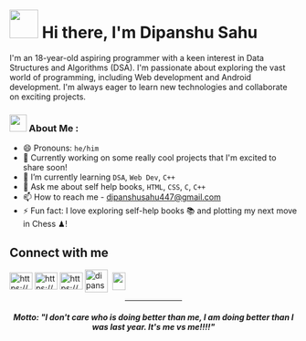 <h1><img src="https://slackmojis.com/emojis/60881-meow_attention/download" width="50"/> Hi there, I'm Dipanshu Sahu </h1>
I'm an 18-year-old aspiring programmer with a keen interest in Data Structures and Algorithms (DSA). I'm passionate about exploring the vast world of programming, including Web development and Android development. I'm always eager to learn new technologies and collaborate on exciting projects.


### <img src="https://emojis.slackmojis.com/emojis/images/1643515023/10521/meow_code.gif?1643515023" width="30"/> About Me :
- 😄 Pronouns: `he/him`<br>
- 🔭 Currently working on some really cool projects that I'm excited to share soon! <br>
- 🌱 I’m currently learning `DSA`, `Web Dev`, `C++`<br>
- 💬 Ask me about self help books, `HTML`, `CSS`, `C`, `C++`<br>
- 📫 How to reach me - dipanshusahu447@gmail.com<br>
- ⚡ Fun fact: I love exploring self-help books 📚 and plotting my next move in Chess ♟!

## Connect with me 
<div>
<a href="https://www.instagram.com/dipanshuu447/" target="_blank" rel="noopener noreferre"><img align="center" src="https://raw.githubusercontent.com/rahuldkjain/github-profile-readme-generator/master/src/images/icons/Social/instagram.svg" alt="https://www.instagram.com/dipanshuu447/" height="30" width="40" /></a>
<a href="https://x.com/dipanshuu_sahu" target="_blank"><img align="center" src="https://raw.githubusercontent.com/rahuldkjain/github-profile-readme-generator/master/src/images/icons/Social/twitter.svg" alt="https://x.com/dipanshuu_sahu" height="30" width="40" /></a>
<a href="https://www.linkedin.com/in/dipanshu-sahu/" target="_blank"><img align="center" src="https://raw.githubusercontent.com/rahuldkjain/github-profile-readme-generator/master/src/images/icons/Social/linked-in-alt.svg" alt="https://www.linkedin.com/in/dipanshu-sahu/" height="30" width="40" /></a>
<a href="mailto:dipanshusahu447@gmail.com" target="_blank"><img align="center" src="https://img.icons8.com/?size=48&id=qyRpAggnV0zH&format=png" alt="dipanshusahu447@gmail.com" width="40" /></a>&nbsp; 
<a href="https://www.chess.com/member/me_dipanshuu" target="_blank"><img align="center" src="https://images.chesscomfiles.com/uploads/v1/images_users/tiny_mce/PedroPinhata/phpkXK09k.png" height="31" width="23" /></a>
<!-- <a href="https://www.quora.com/profile/Dipanshuu" target="_blank"><img align="center" src="https://img.icons8.com/?size=48&id=wPcChHypTdti&format=png" alt="https://www.quora.com/profile/Dipanshuu" width="40" /></a>
 -->
<!-- <a href="https://discord.gg/dipanshuu" target="blank"><img align="center" src="https://raw.githubusercontent.com/rahuldkjain/github-profile-readme-generator/master/src/images/icons/Social/discord.svg" alt="dipanshuu" height="30" width="40" /></a> -->
</div>
<div align="center">
<hr / width="100px">
  <h4><i>Motto: "I don't care who is doing better than me, I am doing better than I was last year. It's me vs me!!!!"</i></h4>
</div>
